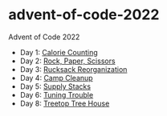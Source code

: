 # advent-of-code-2022
Advent of Code 2022

* Day 1: [Calorie Counting](caloriecounter)
* Day 2: [Rock, Paper, Scissors](rock-paper-scissors)
* Day 3: [Rucksack Reorganization](rucksack)
* Day 4: [Camp Cleanup](camp-cleanup)
* Day 5: [Supply Stacks](supply-stacks)
* Day 6: [Tuning Trouble](tuning-trouble)
* Day 8: [Treetop Tree House](treetop-tree-house)